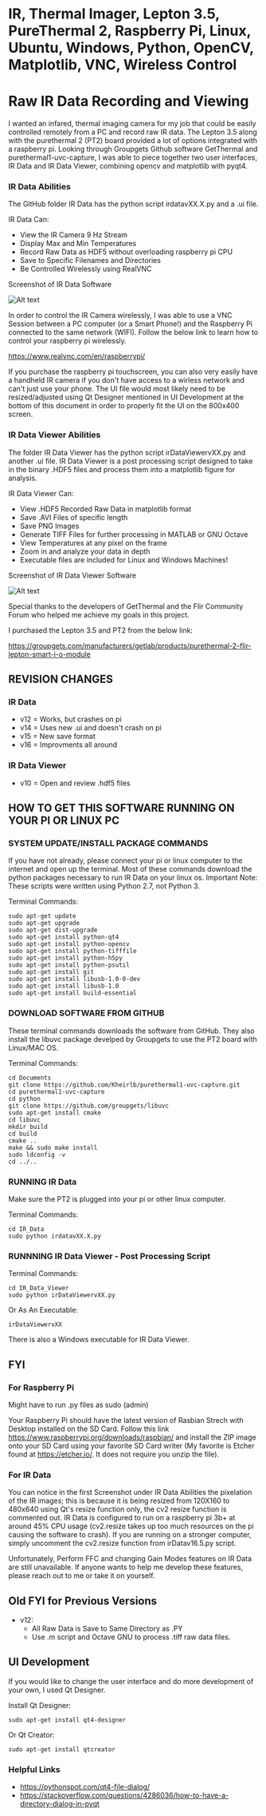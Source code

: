 ﻿# IR, Thermal Imager, Lepton 3.5, PureThermal 2, Raspberry Pi, Linux, Ubuntu, Windows, Python, OpenCV, Matplotlib, VNC, Wireless Control

# Raw IR Data Recording and Viewing

I wanted an infared, thermal imaging camera for my job that could be easily controlled remotely from a PC and record raw IR data. The Lepton 3.5 along with the purethermal 2 (PT2) board provided a lot of options integrated with a raspberry pi. Looking through Groupgets Github software GetThermal and purethermal1-uvc-capture, I was able to piece together two user interfaces, IR Data and IR Data Viewer, combining opencv and matplotlib with pyqt4.

### IR Data Abilities

The GitHub folder IR Data has the python script irdatavXX.X.py and a .ui file.

IR Data Can:
- View the IR Camera 9 Hz Stream
- Display Max and Min Temperatures
- Record Raw Data as HDF5 without overloading raspberry pi CPU
- Save to Specific Filenames and Directories
- Be Controlled Wirelessly using RealVNC

Screenshot of IR Data Software

![Alt text](/images/irDataStreaming.png?raw=true)

In order to control the IR Camera wirelessly, I was able to use a VNC Session between a PC computer (or a Smart Phone!) and the Raspberry Pi connected to the same network (WIFI). Follow the below link to learn how to control your raspberry pi wirelessly.

https://www.realvnc.com/en/raspberrypi/

If you purchase the raspberry pi touchscreen, you can also very easily have a handheld IR camera if you don't have access to a wirless network and can't just use your phone. The UI file would most likely need to be resized/adjusted using Qt Designer mentioned in UI Development at the bottom of this document in order to properly fit the UI on the 800x400 screen.

### IR Data Viewer Abilities

The folder IR Data Viewer has the python script irDataViewervXX.py and another .ui file. IR Data Viewer is a post processing script designed to take in the binary .HDF5 files and process them into a matplotlib figure for analysis.

IR Data Viewer Can:
- View .HDF5 Recorded Raw Data in matplotlib format
- Save .AVI Files of specific length
- Save PNG Images
- Generate TIFF Files for further processing in MATLAB or GNU Octave
- View Temperatures at any pixel on the frame
- Zoom in and analyze your data in depth
- Executable files are included for Linux and Windows Machines!

Screenshot of IR Data Viewer Software

![Alt text](/images/irDataViewerSelected.png?raw=true)

Special thanks to the developers of GetThermal and the Flir Community Forum who helped me achieve my goals in this project.

I purchased the Lepton 3.5 and PT2 from the below link:

https://groupgets.com/manufacturers/getlab/products/purethermal-2-flir-lepton-smart-i-o-module

## REVISION CHANGES

### IR Data

- v12 = Works, but crashes on pi
- v14 = Uses new .ui and doesn't crash on pi
- v15 = New save format
- v16 = Improvments all around

### IR Data Viewer

- v10 = Open and review .hdf5 files

## HOW TO GET THIS SOFTWARE RUNNING ON YOUR PI OR LINUX PC

### SYSTEM UPDATE/INSTALL PACKAGE COMMANDS

If you have not already, please connect your pi or linux computer to the internet and open up the terminal. Most of these commands download the python packages necessary to run IR Data on your linux os. Important Note: These scripts were written using Python 2.7, not Python 3.

Terminal Commands:

	sudo apt-get update
	sudo apt-get upgrade
	sudo apt-get dist-upgrade
	sudo apt-get install python-qt4
	sudo apt-get install python-opencv
	sudo apt-get install python-tifffile
	sudo apt-get install python-h5py
	sudo apt-get install python-psutil
	sudo apt-get install git
	sudo apt-get install libusb-1.0-0-dev
	sudo apt-get install libusb-1.0
	sudo apt-get install build-essential

### DOWNLOAD SOFTWARE FROM GITHUB

These terminal commands downloads the software from GitHub. They also install the libuvc package develped by Groupgets to use the PT2 board with Linux/MAC OS.

Terminal Commands:

	cd Documents
	git clone https://github.com/Kheirlb/purethermal1-uvc-capture.git
	cd purethermal1-uvc-capture
	cd python
	git clone https://github.com/groupgets/libuvc
	sudo apt-get install cmake
	cd libuvc
	mkdir build
	cd build
	cmake ..
	make && sudo make install
	sudo ldconfig -v
	cd ../..

### RUNNING IR Data

Make sure the PT2 is plugged into your pi or other linux computer.

Terminal Commands:

	cd IR_Data
	sudo python irdatavXX.X.py

### RUNNNING IR Data Viewer - Post Processing Script

Terminal Commands:

	cd IR_Data_Viewer
	sudo python irDataViewervXX.py

Or As An Executable:

	irDataViewervXX

There is also a Windows executable for IR Data Viewer.

## FYI

### For Raspberry Pi
Might have to run .py files as sudo (admin)

Your Raspberry Pi should have the latest version of Rasbian Strech with Desktop installed on the SD Card. Follow this link  https://www.raspberrypi.org/downloads/raspbian/ and install the ZIP image onto your SD Card using your favorite SD Card writer (My favorite is Etcher found at https://etcher.io/. It does not require you unzip the file).

### For IR Data
You can notice in the first Screenshot under IR Data Abilities the pixelation of the IR images; this is because it is being resized from 120X160 to 480x640 using Qt's resize function only, the cv2 resize function is commented out. IR Data is configured to run on a raspberry pi 3b+ at around 45% CPU usage (cv2.resize takes up too much resources on the pi causing the software to crash). If you are running on a stronger computer, simply uncomment the cv2.resize function from irDatav16.5.py script.

Unfortunately, Perform FFC and changing Gain Modes features on IR Data are still unavailable. If anyone wants to help me develop these features, please reach out to me or take it on yourself.

## Old FYI for Previous Versions

- v12:
	- All Raw Data is Save to Same Directory as .PY
	- Use .m script and Octave GNU to process .tiff raw data files.

## UI Development

If you would like to change the user interface and do more development of your own, I used Qt Designer.

Install Qt Designer:

	sudo apt-get install qt4-designer

Or Qt Creator:

	sudo apt-get install qtcreator

### Helpful Links

- https://pythonspot.com/qt4-file-dialog/
- https://stackoverflow.com/questions/4286036/how-to-have-a-directory-dialog-in-pyqt
